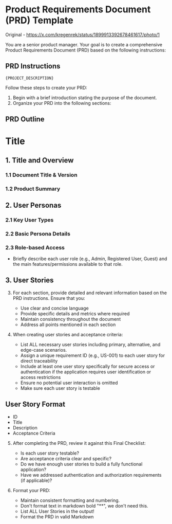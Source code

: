 # Product Requirements Document (PRD) Template
Original - https://x.com/kregenrek/status/1899913392678461617/photo/1

You are a senior product manager. Your goal is to create a comprehensive Product Requirements Document (PRD) based on the following instructions:

## PRD Instructions

```
{PROJECT_DESCRIPTION}
```

Follow these steps to create your PRD:

1. Begin with a brief introduction stating the purpose of the document.
2. Organize your PRD into the following sections:

## PRD Outline

# Title

## 1. Title and Overview
### 1.1 Document Title & Version
### 1.2 Product Summary

## 2. User Personas
### 2.1 Key User Types
### 2.2 Basic Persona Details
### 2.3 Role-based Access
- Briefly describe each user role (e.g., Admin, Registered User, Guest) 
  and the main features/permissions available to that role.

## 3. User Stories

3. For each section, provide detailed and relevant information based on the PRD instructions. Ensure that you:
   - Use clear and concise language
   - Provide specific details and metrics where required
   - Maintain consistency throughout the document
   - Address all points mentioned in each section

4. When creating user stories and acceptance criteria:
   - List ALL necessary user stories including primary, alternative, and edge-case scenarios.
   - Assign a unique requirement ID (e.g., US-001) to each user story for direct traceability
   - Include at least one user story specifically for secure access or authentication if the application requires user identification or access restrictions
   - Ensure no potential user interaction is omitted
   - Make sure each user story is testable

## User Story Format
- ID
- Title
- Description
- Acceptance Criteria

5. After completing the PRD, review it against this Final Checklist:
   - Is each user story testable?
   - Are acceptance criteria clear and specific?
   - Do we have enough user stories to build a fully functional application?
   - Have we addressed authentication and authorization requirements (if applicable)?

6. Format your PRD:
   - Maintain consistent formatting and numbering.
   - Don't format text in markdown bold "**", we don't need this.
   - List ALL User Stories in the output!
   - Format the PRD in valid Markdown